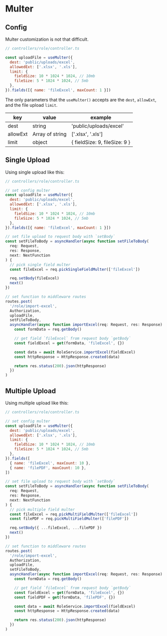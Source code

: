 # Multer

## Config

Multer customization is not that difficult.

```js
// controllers/role/controller.ts

const uploadFile = useMulter({
  dest: 'public/uploads/excel',
  allowedExt: ['.xlsx', '.xls'],
  limit: {
    fieldSize: 10 * 1024 * 1024, // 10mb
    fileSize: 5 * 1024 * 1024, // 5mb
  },
}).fields([{ name: 'fileExcel', maxCount: 1 }])
```

The only parameters that the `useMulter()` accepts are the `dest`, `allowExt`, and the file upload `limit`.

| key      | value           | example                       |
| -------- | --------------- | ----------------------------- |
| dest     | string          | 'public/uploads/excel'        |
| allowExt | Array of string | ['.xlsx', '.xls']             |
| limit    | object          | { fieldSize: 9, fileSize: 9 } |

## Single Upload

Using single upload like this:

```js
// controllers/role/controller.ts

// set config multer
const uploadFile = useMulter({
  dest: 'public/uploads/excel',
  allowedExt: ['.xlsx', '.xls'],
  limit: {
    fieldSize: 10 * 1024 * 1024, // 10mb
    fileSize: 5 * 1024 * 1024, // 5mb
  },
}).fields([{ name: 'fileExcel', maxCount: 1 }])

// set file upload to request body with `setBody`
const setFileToBody = asyncHandler(async function setFileToBody(
  req: Request,
  res: Response,
  next: NextFunction
) {
  // pick single field multer
  const fileExcel = req.pickSingleFieldMulter(['fileExcel'])

  req.setBody(fileExcel)
  next()
})

// set function to middleware routes
routes.post(
  '/role/import-excel',
  Authorization,
  uploadFile,
  setFileToBody,
  asyncHandler(async function importExcel(req: Request, res: Response) {
    const formData = req.getBody()

    // get field `fileExcel` from request body `getBody`
    const fieldExcel = get(formData, 'fileExcel', {})

    const data = await RoleService.importExcel(fieldExcel)
    const httpResponse = HttpResponse.created(data)

    return res.status(200).json(httpResponse)
  })
)
```

## Multiple Upload

Using multiple upload like this:

```js
// controllers/role/controller.ts

// set config multer
const uploadFile = useMulter({
  dest: 'public/uploads/excel',
  allowedExt: ['.xlsx', '.xls'],
  limit: {
    fieldSize: 10 * 1024 * 1024, // 10mb
    fileSize: 5 * 1024 * 1024, // 5mb
  },
}).fields([
  { name: 'fileExcel', maxCount: 10 },
  { name: 'filePDF', maxCount: 10 },
])

// set file upload to request body with `setBody`
const setFileToBody = asyncHandler(async function setFileToBody(
  req: Request,
  res: Response,
  next: NextFunction
) {
  // pick multiple field multer
  const fileExcel = req.pickMultiFieldMulter(['fileExcel'])
  const filePDF = req.pickMultiFieldMulter(['filePDF'])

  req.setBody({ ...fileExcel, ...filePDF })
  next()
})

// set function to middleware routes
routes.post(
  '/role/import-excel',
  Authorization,
  uploadFile,
  setFileToBody,
  asyncHandler(async function importExcel(req: Request, res: Response) {
    const formData = req.getBody()

    // get field `fileExcel` from request body `getBody`
    const fieldExcel = get(formData, 'fileExcel', {})
    const fieldPDF = get(formData, 'filePDF', {})

    const data = await RoleService.importExcel(fieldExcel)
    const httpResponse = HttpResponse.created(data)

    return res.status(200).json(httpResponse)
  })
)
```
